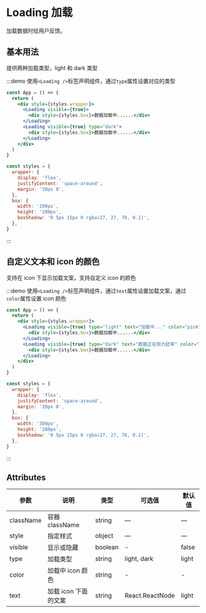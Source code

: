 # Loading 加载

加载数据时给用户反馈。

## 基本用法

提供两种加载类型，light 和 dark 类型

:::demo 使用`<Loading />`标签声明组件，通过`type`属性设置对应的类型

```jsx
const App = () => {
  return (
    <div style={styles.wrapper}>
      <Loading visible={true}>
        <div style={styles.box}>数据加载中......</div>
      </Loading>
      <Loading visible={true} type="dark">
        <div style={styles.box}>数据加载中......</div>
      </Loading>
    </div>
  )
}

const styles = {
  wrapper: {
    display: 'flex',
    justifyContent: 'space-around',
    margin: '20px 0',
  },
  box: {
    width: '200px',
    height: '200px',
    boxShadow: '0 5px 15px 0 rgba(27, 27, 78, 0.1)',
  },
}
```

:::

## 自定义文本和 icon 的颜色

支持在 icon 下显示加载文案，支持自定义 icon 的颜色

:::demo 使用`<Loading />`标签声明组件，通过`text`属性设置加载文案，通过`color`属性设置 icon 颜色

```jsx
const App = () => {
  return (
    <div style={styles.wrapper}>
      <Loading visible={true} type="light" text="加载中..." color="pink">
        <div style={styles.box}>数据加载中......</div>
      </Loading>
      <Loading visible={true} type="dark" text="数据正在努力赶来" color="orange">
        <div style={styles.box}>数据加载中......</div>
      </Loading>
    </div>
  )
}

const styles = {
  wrapper: {
    display: 'flex',
    justifyContent: 'space-around',
    margin: '20px 0',
  },
  box: {
    width: '300px',
    height: '200px',
    boxShadow: '0 5px 15px 0 rgba(27, 27, 78, 0.1)',
  },
}
```

:::

## Attributes

| 参数      | 说明                 | 类型    | 可选值          | 默认值 |
| --------- | -------------------- | ------- | --------------- | ------ |
| className | 容器 className       | string  | —               | —      |
| style     | 指定样式             | object  | —               | —      |
| visible   | 显示或隐藏           | boolean | -               | false  |
| type      | 加载类型             | string  | light, dark     | light  |
| color     | 加载中 icon 颜色     | string  | -               | -      |
| text      | 加载 icon 下面的文案 | string  | React.ReactNode | light  |
